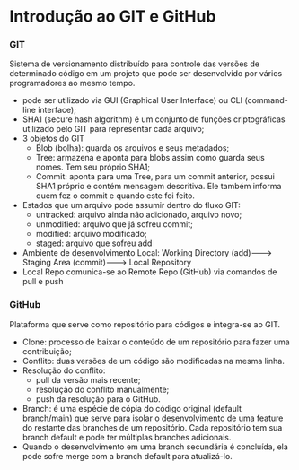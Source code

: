 # Introdução ao GIT e GitHub


### GIT

Sistema de versionamento distribuído para controle das versões de determinado código em um projeto que pode ser desenvolvido por vários programadores ao mesmo tempo.

- pode ser utilizado via GUI (Graphical User Interface) ou CLI (command-line interface);
- SHA1 (secure hash algorithm) é um conjunto de funções criptográficas utilizado pelo GIT para representar cada arquivo;
- 3 objetos do GIT
  - Blob (bolha): guarda os arquivos e seus metadados;
  - Tree: armazena e aponta para blobs assim como guarda seus nomes. Tem seu próprio SHA1;
  - Commit: aponta para uma Tree, para um commit anterior, possui SHA1 próprio e contém mensagem descritiva. Ele também informa quem fez o commit e quando este foi feito.
- Estados que um arquivo pode assumir dentro do fluxo GIT:
  - untracked: arquivo ainda não adicionado, arquivo novo;
  - unmodified: arquivo que já sofreu commit;
  - modified: arquivo modificado;
  - staged: arquivo que sofreu add
- Ambiente de desenvolvimento Local: Working Directory (add)---> Staging Area (commit)---> Local Repository
- Local Repo comunica-se ao Remote Repo (GitHub) via comandos de pull e push



### GitHub

Plataforma que serve como repositório para códigos e integra-se ao GIT.

- Clone: processo de baixar o conteúdo de um repositório para fazer uma contribuição;
- Conflito: duas versões de um código são modificadas na mesma linha.
- Resolução do conflito: 
  - pull da versão mais recente;
  - resolução do conflito manualmente;
  - push da resolução para o GitHub.
- Branch: é uma espécie de cópia do código original (default branch/main) que serve para isolar o desenvolvimento de uma feature do restante das branches de um repositório. Cada repositório tem sua branch default e pode ter múltiplas branches adicionais.
- Quando o desenvolvimento em uma branch secundária é concluída, ela pode sofre merge com a branch default para atualizá-lo.





